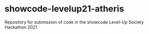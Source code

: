 # showcode-levelup21-atheris
Repository for submission of code in the showcode Level-Up Society Hackathon 2021
